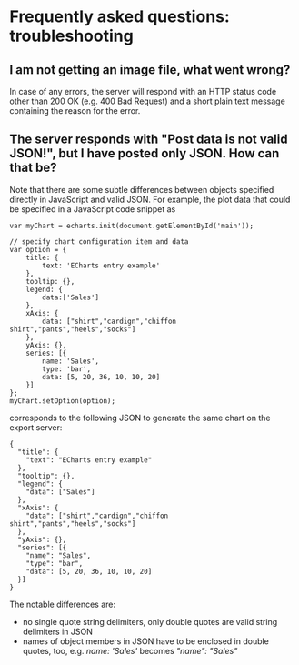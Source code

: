 # Frequently asked questions: troubleshooting

## I am not getting an image file, what went wrong?

In case of any errors, the server will respond with an HTTP status code other
than 200 OK (e.g. 400 Bad Request) and a short plain text message containing the
reason for the error.

## The server responds with "Post data is not valid JSON!", but I have posted only JSON. How can that be?

Note that there are some subtle differences between objects specified directly
in JavaScript and valid JSON. For example, the plot data that could be specified
in a JavaScript code snippet as

    var myChart = echarts.init(document.getElementById('main'));

    // specify chart configuration item and data
    var option = {
        title: {
            text: 'ECharts entry example'
        },
        tooltip: {},
        legend: {
            data:['Sales']
        },
        xAxis: {
            data: ["shirt","cardign","chiffon shirt","pants","heels","socks"]
        },
        yAxis: {},
        series: [{
            name: 'Sales',
            type: 'bar',
            data: [5, 20, 36, 10, 10, 20]
        }]
    };
    myChart.setOption(option);

corresponds to the following JSON to generate the same chart on the export
server:

    {
      "title": {
        "text": "ECharts entry example"
      },
      "tooltip": {},
      "legend": {
        "data": ["Sales"]
      },
      "xAxis": {
        "data": ["shirt","cardign","chiffon shirt","pants","heels","socks"]
      },
      "yAxis": {},
      "series": [{
        "name": "Sales",
        "type": "bar",
        "data": [5, 20, 36, 10, 10, 20]
      }]
    }

The notable differences are:

* no single quote string delimiters, only double quotes are valid string
  delimiters in JSON
* names of object members in JSON have to be enclosed in double quotes, too,
  e.g. _name: 'Sales'_ becomes _"name": "Sales"_
